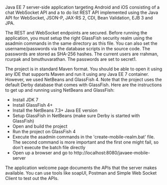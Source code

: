 Java EE 7 server-side application targeting Android and iOS consisting of a chat WebSocket API
and a to do list REST API implemented using the Java API for WebSocket, JSON-P, JAX-RS 2, CDI, Bean Validation, EJB 3 and JPA.

The REST and WebSocket endpoints are secured. Before running the application, you must setup the right GlassFish security realm using the asadmin commands in 
the same directory as this file. You can also set the username/passwords via the database scripts in the source code. The passwords are stored as SHA-256
hashes. The current users are rrahman, rcurpak and bmuthuvarathan. The passwords are set to secret1.

The project is in standard Maven format. You should be able to open it using any IDE that supports Maven and run it using any Java EE 7 container. However,
we used NetBeans and GlassFish 4. Note that the project uses the default Derby database that comes with GlassFish. Here are the instructions to get up and running
using NetBeans and GlassFish:

* Install JDK 7
* Install GlassFish 4+
* Install the NetBeans 7.3+ Java EE version
* Setup GlassFish in NetBeans (make sure Derby is started with GlassFish)
* Open and build the project
* Run the project on GlassFish 4
* Execute the asadmin commands in the 'create-mobile-realm.bat' file. The second command is more important and the first one might fail, so don't execute the batch file directly
* Open up a browser and go to http://localhost:8080/javaee-mobile-server

The application welcome page documents the APIs that the server makes available. You can use tools like soapUI, Postman and Simple Web Socket Client to test out
the APIs.